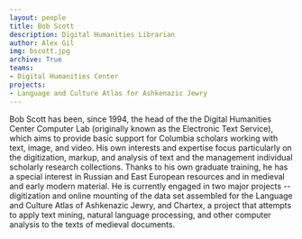 ```yaml
---
layout: people
title: Bob Scott
description: Digital Humanities Librarian
author: Alex Gil
img: bscott.jpg
archive: True
teams:
- Digital Humanities Center
projects:
- Language and Culture Atlas for Ashkenazic Jewry
---
```


Bob Scott has been, since 1994, the head of the the Digital Humanities Center Computer Lab (originally known as the Electronic Text Service), which aims to provide basic support for Columbia scholars working with text, image, and video.  His own interests and expertise focus particularly on the digitization, markup, and analysis of text and the management individual scholarly research collections.  Thanks to his own graduate training, he has a special interest in Russian and East European resources and in medieval and early modern material.  He is currently engaged in two major projects -- digitization and online mounting of the data set assembled for the Language and Culture Atlas of Ashkenazic Jewry, and Chartex, a project that attempts to apply text mining, natural language processing, and other computer analysis to the texts of medieval documents.